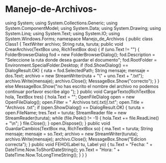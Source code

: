 # Manejo-de-Archivos-
using System; using System.Collections.Generic; using System.ComponentModel; using System.Data; using System.Drawing; using System.Linq; using System.Text; using System.IO; using System.Windows.Forms;   namespace Manejo_de_Archivos {    public class Class1     {         TextWriter archivo;         String ruta, turuta;          public void CrearArchivo(TextBox uno, RichTextBox dos)         {             if (uno.Text != "")             {                  FolderBrowserDialog fod = new FolderBrowserDialog();                 fod.Description = "Seleccione la ruta donde desea guardar el documento";                 fod.RootFolder = Environment.SpecialFolder.Desktop;                 if (fod.ShowDialog() == DialogResult.OK)                 {                     ruta = fod.SelectedPath;                     String mensaje;                     mensaje = dos.Text;                     archivo = new StreamWriter(ruta + "\\" + uno.Text + ".txt");                     archivo.Write(mensaje);                     archivo.Close();                     MessageBox.Show("correcto");                 }             }             else MessageBox.Show("no has escrito el nombre del archivo no podemos continuar porfavor escribe algo ");         }          public void CargarTexto(RichTextBox hola, TextBox tres)         {             hola.Text = "";              OpenFileDialog open = new OpenFileDialog();             open.Filter = " Archivos txt(*.txt)|*.txt";             open.Title = "Archivos .txt";             if (open.ShowDialog() == DialogResult.OK)             {                 turuta = open.FileName;                 tres.Text = turuta;                 StreamReader file = new StreamReader(turuta);                 while (file.Peek() != -1)                 {                     hola.Text += file.ReadLine() + "\n";                 }                 file.Close();             }             open.Dispose();         }          public void GuardarCambios(TextBox ma, RichTextBox so)         {             ma.Text = turuta;              String mensaje;             mensaje = so.Text;             archivo = new StreamWriter(turuta);             archivo.Write(mensaje);             archivo.Close();             MessageBox.Show("Edicion correcta");         }          public void FEHO(Label tu, Label yo)         {             tu.Text = "Fecha: " + DateTime.Now.ToShortDateString();             yo.Text = "Hora:  " + DateTime.Now.ToLongTimeString();         }     } }
